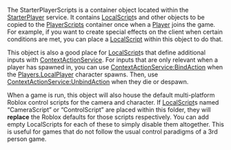 The StarterPlayerScripts is a container object located within the [StarterPlayer](https://developer.roblox.com/en-us/api-reference/class/StarterPlayer) service. It contains [LocalScript](https://developer.roblox.com/en-us/api-reference/class/LocalScript)s and other objects to be copied to the [PlayerScripts](https://developer.roblox.com/en-us/api-reference/class/PlayerScripts) container once when a [Player](https://developer.roblox.com/en-us/api-reference/class/Player) joins the game. For example, if you want to create special effects on the client when certain conditions are met, you can place a [LocalScript](https://developer.roblox.com/en-us/api-reference/class/LocalScript) within this object to do that.

This object is also a good place for [LocalScript](https://developer.roblox.com/en-us/api-reference/class/LocalScript)s that define additional inputs with [ContextActionService](https://developer.roblox.com/en-us/api-reference/class/ContextActionService). For inputs that are only relevant when a player has spawned in, you can use [ContextActionService:BindAction](https://developer.roblox.com/en-us/api-reference/function/ContextActionService/BindAction) when the [Players.LocalPlayer](https://developer.roblox.com/en-us/api-reference/property/Players/LocalPlayer) character spawns. Then, use [ContextActionService:UnbindAction](https://developer.roblox.com/en-us/api-reference/function/ContextActionService/UnbindAction) when they die or despawn.

When a game is run, this object will also house the default multi-platform Roblox control scripts for the camera and character. If [LocalScript](https://developer.roblox.com/en-us/api-reference/class/LocalScript)s named “CameraScript” or “ControlScript” are placed within this folder, they will **replace** the Roblox defaults for those scripts respectively. You can add empty LocalScripts for each of these to simply disable them altogether. This is useful for games that do not follow the usual control paradigms of a 3rd person game.